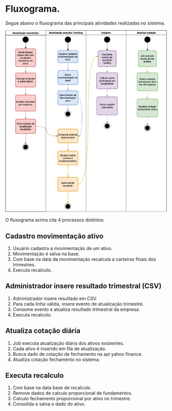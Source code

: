 # Fluxograma.

Segue abaixo o fluxograma das principais atividades realizadas no sistema.

![](https://github.com/crisaltmann/YouAsHolding-Doc/blob/main/doc/Fluxo-youasholding.png "Fluxograma")

O fluxograma acima cita 4 processos distintos:

## Cadastro movimentação ativo

1. Usuário cadastra a movimentação de um ativo.
2. Movimentação é salva na base.
3. Com base na data da movimentação recalcula a carteiras finais dos trimestres.
4. Executa recalculo.

## Administrador insere resultado trimestral (CSV)

1. Administrador insere resultado em CSV.
2. Para cada linha válida, insere evento de atualização trimestre.
3. Consome evento e atualiza resultado trimestral da empresa.
4. Executa recalculo.

## Atualiza cotação diária
1. Job executa atualização diária dos ativos existentes.
2. Cada ativo é inserido em fila de atualização.
3. Busca dado de cotação de fechamento na api yahoo finance.
4. Atualiza cotação fechamento no sistema.

## Executa recalculo
1. Com base na data base de recalculo.
2. Remove dados de calculo proporcional de fundamentos.
3. Calculo fechamento proporcional por ativo no trimestre.
4. Consolida e salva o dado do ativo.